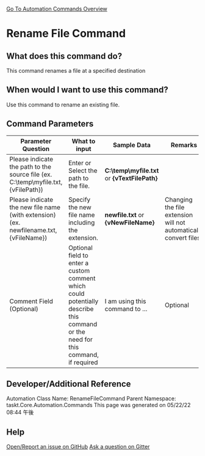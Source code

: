 <!--TITLE: Rename File Command -->
<!-- SUBTITLE: a command in the File Operation Commands group. -->
[Go To Automation Commands Overview](/automation-commands.md)


# Rename File Command


## What does this command do?
This command renames a file at a specified destination


## When would I want to use this command?
Use this command to rename an existing file.


## Command Parameters
| Parameter Question   	| What to input  	|  Sample Data 	| Remarks  	|
| ---                    | ---               | ---           | ---       |
|Please indicate the path to the source file (ex. C:\temp\myfile.txt, {vFilePath})|Enter or Select the path to the file.|**C:\temp\myfile.txt** or **{vTextFilePath}**||
|Please indicate the new file name (with extension) (ex. newfilename.txt, {vFileName})|Specify the new file name including the extension.|**newfile.txt** or **{vNewFileName}**|Changing the file extension will not automatically convert files.|
|Comment Field (Optional)|Optional field to enter a custom comment which could potentially describe this command or the need for this command, if required|I am using this command to ...|Optional|








## Developer/Additional Reference
Automation Class Name: RenameFileCommand
Parent Namespace: taskt.Core.Automation.Commands
This page was generated on 05/22/22 08:44 午後


## Help
[Open/Report an issue on GitHub](https://github.com/saucepleez/taskt/issues/new)
[Ask a question on Gitter](https://gitter.im/taskt-rpa/Lobby)
